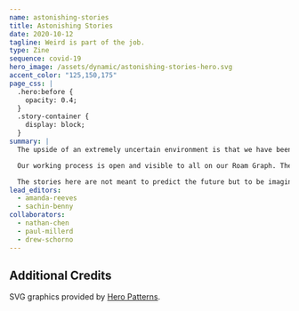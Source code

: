 ```yaml
---
name: astonishing-stories
title: Astonishing Stories
date: 2020-10-12
tagline: Weird is part of the job.
type: Zine
sequence: covid-19
hero_image: /assets/dynamic/astonishing-stories-hero.svg
accent_color: "125,150,175"
page_css: |
  .hero:before {
    opacity: 0.4;
  }
  .story-container {
    display: block;
  }
summary: |
  The upside of an extremely uncertain environment is that we have been free to purely indulge in speculation about the future. The result is Astonishing Stories, an anthology of short speculative fiction developed from the networked thoughts of over 30 Indie consultants. 

  Our working process is open and visible to all on our Roam Graph. The future fragments were developed by Indie consultants from different industries and experience levels through playing sessions of The Thing From The Future. The fragments provided a jumping off point for authors of short speculative fiction and can be used by anyone to develop stories of their own or speculate on the post-covid world.

  The stories here are not meant to predict the future but to be imagination extenders for entrepreneurs and consultants navigating a post-Covid landscape.
lead_editors:
  - amanda-reeves
  - sachin-benny
collaborators:
  - nathan-chen
  - paul-millerd
  - drew-schorno
---
```


## Additional Credits

SVG graphics provided by [Hero Patterns](https://www.heropatterns.com/).
